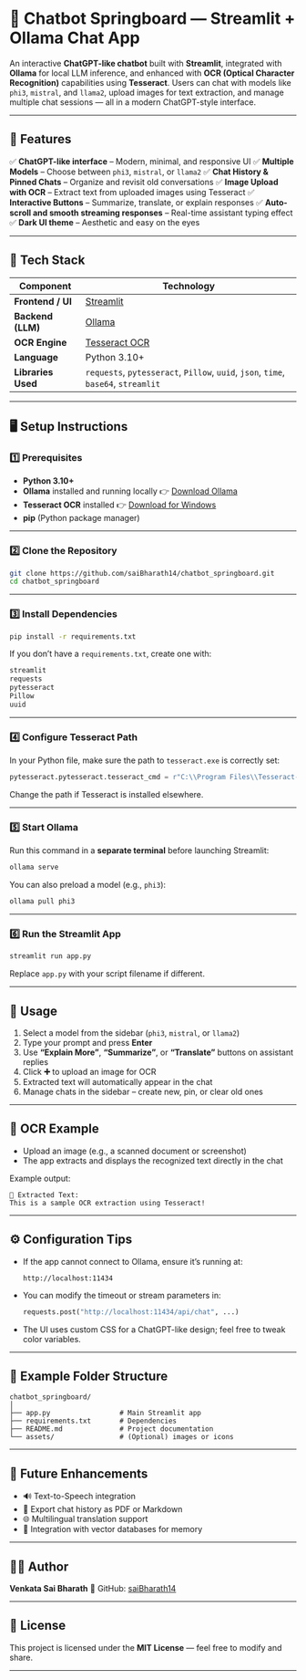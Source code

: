 # 💬 Chatbot Springboard — Streamlit + Ollama Chat App

An interactive **ChatGPT-like chatbot** built with **Streamlit**, integrated with **Ollama** for local LLM inference, and enhanced with **OCR (Optical Character Recognition)** capabilities using **Tesseract**.
Users can chat with models like `phi3`, `mistral`, and `llama2`, upload images for text extraction, and manage multiple chat sessions — all in a modern ChatGPT-style interface.

---

## 🚀 Features

✅ **ChatGPT-like interface** – Modern, minimal, and responsive UI
✅ **Multiple Models** – Choose between `phi3`, `mistral`, or `llama2`
✅ **Chat History & Pinned Chats** – Organize and revisit old conversations
✅ **Image Upload with OCR** – Extract text from uploaded images using Tesseract
✅ **Interactive Buttons** – Summarize, translate, or explain responses
✅ **Auto-scroll and smooth streaming responses** – Real-time assistant typing effect
✅ **Dark UI theme** – Aesthetic and easy on the eyes

---

## 🧰 Tech Stack

| Component          | Technology                                                                         |
| ------------------ | ---------------------------------------------------------------------------------- |
| **Frontend / UI**  | [Streamlit](https://streamlit.io/)                                                 |
| **Backend (LLM)**  | [Ollama](https://ollama.ai)                                                        |
| **OCR Engine**     | [Tesseract OCR](https://github.com/tesseract-ocr/tesseract)                        |
| **Language**       | Python 3.10+                                                                       |
| **Libraries Used** | `requests`, `pytesseract`, `Pillow`, `uuid`, `json`, `time`, `base64`, `streamlit` |

---

## 🖥️ Setup Instructions

### 1️⃣ Prerequisites

* **Python 3.10+**
* **Ollama** installed and running locally
  👉 [Download Ollama](https://ollama.ai/download)
* **Tesseract OCR** installed
  👉 [Download for Windows](https://github.com/UB-Mannheim/tesseract/wiki)
* **pip** (Python package manager)

---

### 2️⃣ Clone the Repository

```bash
git clone https://github.com/saiBharath14/chatbot_springboard.git
cd chatbot_springboard
```

---

### 3️⃣ Install Dependencies

```bash
pip install -r requirements.txt
```

If you don’t have a `requirements.txt`, create one with:

```bash
streamlit
requests
pytesseract
Pillow
uuid
```

---

### 4️⃣ Configure Tesseract Path

In your Python file, make sure the path to `tesseract.exe` is correctly set:

```python
pytesseract.pytesseract.tesseract_cmd = r"C:\\Program Files\\Tesseract-OCR\\tesseract.exe"
```

Change the path if Tesseract is installed elsewhere.

---

### 5️⃣ Start Ollama

Run this command in a **separate terminal** before launching Streamlit:

```bash
ollama serve
```

You can also preload a model (e.g., `phi3`):

```bash
ollama pull phi3
```

---

### 6️⃣ Run the Streamlit App

```bash
streamlit run app.py
```

Replace `app.py` with your script filename if different.

---

## 🧠 Usage

1. Select a model from the sidebar (`phi3`, `mistral`, or `llama2`)
2. Type your prompt and press **Enter**
3. Use **“Explain More”**, **“Summarize”**, or **“Translate”** buttons on assistant replies
4. Click **➕** to upload an image for OCR
5. Extracted text will automatically appear in the chat
6. Manage chats in the sidebar – create new, pin, or clear old ones

---

## 📸 OCR Example

* Upload an image (e.g., a scanned document or screenshot)
* The app extracts and displays the recognized text directly in the chat

Example output:

```
🧾 Extracted Text:
This is a sample OCR extraction using Tesseract!
```

---

## ⚙️ Configuration Tips

* If the app cannot connect to Ollama, ensure it’s running at:

  ```
  http://localhost:11434
  ```
* You can modify the timeout or stream parameters in:

  ```python
  requests.post("http://localhost:11434/api/chat", ...)
  ```
* The UI uses custom CSS for a ChatGPT-like design; feel free to tweak color variables.

---

## 🧾 Example Folder Structure

```
chatbot_springboard/
│
├── app.py                 # Main Streamlit app
├── requirements.txt       # Dependencies
├── README.md              # Project documentation
└── assets/                # (Optional) images or icons
```

---

## 🌟 Future Enhancements

* 🔊 Text-to-Speech integration
* 💾 Export chat history as PDF or Markdown
* 🌐 Multilingual translation support
* 🧠 Integration with vector databases for memory

---

## 🧑‍💻 Author

**Venkata Sai Bharath**
💼 GitHub: [saiBharath14](https://github.com/saiBharath14)

---

## 🪪 License

This project is licensed under the **MIT License** — feel free to modify and share.

---
